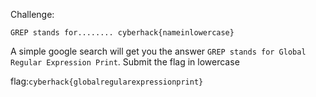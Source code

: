 Challenge:
```
GREP stands for........ cyberhack{nameinlowercase}
```

A simple google search will get you the answer ```GREP stands for Global Regular Expression Print```. Submit the flag in lowercase 

flag:```cyberhack{globalregularexpressionprint}```
